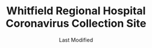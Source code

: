 ---
layout: location-page
date: Last Modified
description: "Local COVID-19 testing is available at Whitfield Regional Hospital Coronavirus Collection Site in Demopolis, Alabama, USA."
permalink: "locations/alabama/demopolis/whitfield-regional-hospital-coronavirus-collection-site/"
tags:
  - locations
  - alabama
title: Whitfield Regional Hospital Coronavirus Collection Site
uniqueName: whitfield-regional-hospital-coronavirus-collection-site
state: Alabama
stateAbbr: AL
hood: "Demopolis"
address: "105 US-80 East"
city: "Demopolis"
zip: "36732"
zipsNearby: "35441 36720 35442 36721 36722 35443 36723 35034 35444 35446 36726 36727 35447 36728 35042 35448 35449 36524 35452 35453 36435 36732 36736 35456 35457 35458 35459 35460 35462 36738 36740 35463 36444 36436 36446 36741 35464 36742 35466 36744 36451 36745 36749 36793 36748 35470 36751 36754 36750 36756 36759 36761 35474 36763 36764 36765 35473 35475 35476 36766 36767 35477 36769 36758 35469 35480 36792 35481 36773 36775 36776 36701 36702 36703 36790 36782 36783 36762 36784 35401 35402 35403 35404 35405 35406 35407 35485 35486 35487 36785 36786 35490 36481 35184 35491 36482 35188 36901 36904 36907 36908 36910 36912 36913 36915 36916 36919 36921 36922 36925 39320 39325 39326 39328 39330 39335 39341 39342 39301 39302 39303 39304 39305 39307 39309 39352 39354 39355 39358 39361 39363 39364" 
mapUrl: "http://maps.apple.com/?q=Whitfield+Regional+Hospital+Coronavirus+Collection+Site&address=105+US-80+East,Demopolis,Alabama,36732"
locationType: Please contact for drive-thru/walk-in availability.
phone: "888-264-2256"
website: "https://wbhm.org/feature/2020/can-get-tested-covid-19/"
onlineBooking: undefined
closed: undefined
closedUpdate: May 18th, 2020
notes: ""
days: Everyday
hours: 9AM-1PM
ctaMessage: Learn more
ctaUrl: "https://wbhm.org/feature/2020/can-get-tested-covid-19/"
---